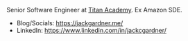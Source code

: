 Senior Software Engineer at [Titan Academy](https://www.titanacademy.io/). Ex Amazon SDE.

* Blog/Socials: https://jackgardner.me/
* LinkedIn: https://www.linkedin.com/in/jackcgardner/
